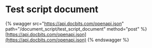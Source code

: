 # Test script document

{% swagger src="https://api.docbits.com/openapi.json" path="/document_script/test_script_document" method="post" %}
[https://api.docbits.com/openapi.json](https://api.docbits.com/openapi.json)
{% endswagger %}

